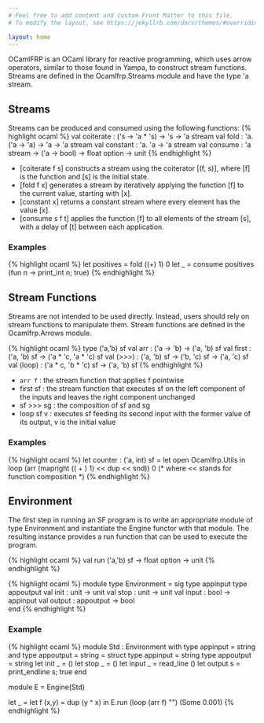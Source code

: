 ```yaml
---
# Feel free to add content and custom Front Matter to this file.
# To modify the layout, see https://jekyllrb.com/docs/themes/#overriding-theme-defaults

layout: home
---
```


OCamlFRP is an OCaml library for reactive programming, which uses arrow operators, similar to those found in Yampa, to construct stream functions. Streams are defined in the Ocamlfrp.Streams module and have the type 'a stream.

## Streams 
Streams can be produced and consumed using the following functions:
{% highlight ocaml %}
  val coiterate : ('s -> 'a * 's) -> 's -> 'a stream
  val fold : 'a. ('a -> 'a) -> 'a -> 'a stream
  val constant : 'a. 'a -> 'a stream
  val consume : 'a stream -> ('a -> bool) -> float option -> unit
{% endhighlight %}

- [coiterate f s] constructs a stream using the coiterator [(f, s)], where [f] is the function and [s] is the initial state.
- [fold f x] generates a stream by iteratively applying the function [f] to the current value, starting with [x].
- [constant x] returns a constant stream where every element has the value [x].
- [consume s f t] applies the function [f] to all elements of the stream [s], with a delay of [t] between each application.

### Examples 
{% highlight ocaml %}
  let positives = fold ((+) 1) 0 
  let _ = consume positives (fun n -> print_int n; true)
{% endhighlight %}


## Stream Functions
Streams are not intended to be used directly. Instead, users should rely on stream functions to manipulate them.
Stream functions are defined in the Ocamlfrp.Arrows module.

{% highlight ocaml %}
type ('a,'b) sf 
val arr : ('a -> 'b) -> ('a, 'b) sf
val first : ('a, 'b) sf -> ('a * 'c, 'a * 'c) sf
val (>>>) : ('a, 'b) sf -> ('b, 'c) sf -> ('a, 'c) sf
val (loop) : ('a * c, 'b * 'c) sf -> ('a, 'b) sf
{% endhighlight %}

- `arr f` : the stream function that applies f pointwise
- first sf : the stream function that executes sf on the left component of the inputs and leaves the right component unchanged
- sf >>> sg : the composition of sf and sg
- loop sf v : executes sf feeding its second input with the former value of its output, v is the initial value

### Examples 

{% highlight ocaml %}
let counter : ('a, int) sf = 
  let open Ocamlfrp.Utils in 
    loop (arr (mapright (( + ) 1) << dup << snd)) 0
(* where << stands for function composition *)
{% endhighlight %}

## Environment 

The first step in running an SF program is to write an appropriate module of type Environment and instantiate the Engine functor with that module. The resulting instance provides a run function that can be used to execute the program.

{% highlight ocaml %}
  val run ('a,'b) sf -> float option -> unit
{% endhighlight %}

{% highlight ocaml %}
module type Environment = 
  sig 
    type appinput 
    type appoutput
    val init : unit -> unit
    val stop : unit -> unit 
    val input : bool -> appinput 
    val output : appoutput -> bool  
  end 
  {% endhighlight %}

### Example 

{% highlight ocaml %}
module Std : Environment with type appinput = string and type appoutput = string = 
  struct 
    type appinput = string 
    type appoutput = string 
    let init _ = ()
    let stop _ = ()
    let input _ = read_line ()
    let output s = print_endline s; true
  end 

module E = Engine(Std)

let _ = 
  let f (x,y) = dup (y ^ x) in
    E.run (loop (arr f) "") (Some 0.001)
{% endhighlight %}

  


